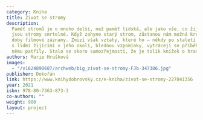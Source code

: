 ```yaml
---
category: Kniha
title: Život se stromy
description:
  Paměť stromů je o mnoho delší, než paměť lidská, ale jako vše, co žije,
  jsou stromy smrtelné. Když zahyne starý strom, zůstanou nám možná kresby, z novější
  doby filmové záznamy. Zmizí však vztahy, které ho – někdy po staletí – spojovaly
  s lidmi žijícími v jeho okolí, blednou vzpomínky, vytrácejí se příběhy, které k
  němu patřily. Stalo se skoro samozřejmostí, že je tolik knížek o hradech a zámcích – a na stromy skoro jako by se zapomnělo.
authors: Marie Hrušková
images:
  - "/v1624890607/archweb/big_zivot-se-stromy-FJb-347386.jpg"
publisher: Dokořán
link: https://www.knihydobrovsky.cz/e-kniha/zivot-se-stromy-227841356
year: 2021
isbn: 978-80-7363-873-3
co-authors: ""
weight: 900
layout: project
---
```

